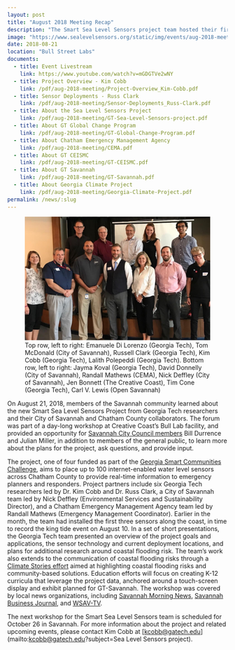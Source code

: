 ```yaml
---
layout: post
title: "August 2018 Meeting Recap"
description: "The Smart Sea Level Sensors project team hosted their first public forum to share how CEMA officials, City of Savannah officials, and Georgia Tech scientists and engineers are working together to install a network of internet-enabled sea level sensors across Chatham County. The real-time data on coastal flooding will be used to create tools for emergency planning and response."
image: "https://www.sealevelsensors.org/static/img/events/aug-2018-meeting/aug-meeting.jpg"
date: 2018-08-21
location: "Bull Street Labs"
documents:
  - title: Event Livestream
    link: https://www.youtube.com/watch?v=mGDGTVe2wNY
  - title: Project Overview - Kim Cobb
    link: /pdf/aug-2018-meeting/Project-Overview_Kim-Cobb.pdf
  - title: Sensor Deployments - Russ Clark
    link: /pdf/aug-2018-meeting/Sensor-Deployments_Russ-Clark.pdf
  - title: About the Sea Level Sensors Project
    link: /pdf/aug-2018-meeting/GT-Sea-Level-Sensors-project.pdf
  - title: About GT Global Change Program
    link: /pdf/aug-2018-meeting/GT-Global-Change-Program.pdf
  - title: About Chatham Emergency Management Agency
    link: /pdf/aug-2018-meeting/CEMA.pdf
  - title: About GT CEISMC
    link: /pdf/aug-2018-meeting/GT-CEISMC.pdf
  - title: About GT Savannah
    link: /pdf/aug-2018-meeting/GT-Savannah.pdf
  - title: About Georgia Climate Project
    link: /pdf/aug-2018-meeting/Georgia-Climate-Project.pdf
permalink: /news/:slug
---
```


<figure class="figure">
  <img class="img-fluid" src="/img/events/aug-2018-meeting/aug-meeting.jpg" alt="Participants of the Aug 21 meeting in Savannah, GA">
  <figcaption class="figure-caption">Top row, left to right: Emanuele Di Lorenzo (Georgia Tech), Tom McDonald (City of Savannah), Russell Clark (Georgia Tech), Kim Cobb (Georgia Tech), Lalith Polepeddi (Georgia Tech). Bottom row, left to right: Jayma Koval (Georgia Tech), David Donnelly (City of Savannah), Randall Mathews (CEMA), Nick Deffley (City of Savannah), Jen Bonnett (The Creative Coast), Tim Cone (Georgia Tech), Carl V. Lewis (Open Savannah)</figcaption>
</figure>

On August 21, 2018, members of the Savannah community learned about the new Smart Sea Level Sensors Project from Georgia Tech researchers and their City of Savannah and Chatham County collaborators. The forum was part of a day-long workshop at Creative Coast’s Bull Lab facility, and provided an opportunity for [Savannah City Council members](https://www.savannahga.gov/909/Council-Biographies) Bill Durrence and Julian Miller, in addition to members of the general public, to learn more about the plans for the project, ask questions, and provide input.

The project, one of four funded as part of the [Georgia Smart Communities Challenge](http://smartcities.gatech.edu/georgia-smart), aims to place up to 100 internet-enabled water level sensors across Chatham County to provide real-time information to emergency planners and responders. Project partners include six Georgia Tech researchers led by Dr. Kim Cobb and Dr. Russ Clark, a City of Savannah team led by Nick Deffley (Environmental Services and Sustainability Director), and a Chatham Emergency Management Agency team led by Randall Mathews (Emergency Management Coordinator). Earlier in the month, the team had installed the first three sensors along the coast, in time to record the king tide event on August 10. In a set of short presentations, the Georgia Tech team presented an overview of the project goals and applications, the sensor technology and current deployment locations, and plans for additional research around coastal flooding risk. The team’s work also extends to the communication of coastal flooding risks through a [Climate Stories effort](https://stories.georgiaclimateproject.org/) aimed at highlighting coastal flooding risks and community-based solutions. Education efforts will focus on creating K-12 curricula that leverage the project data, anchored around a touch-screen display and exhibit planned for GT-Savannah. The workshop was covered by local news organizations, including [Savannah Morning News](http://www.savannahnow.com/news/20180629/new-sensors-will-detect-flooding-as-it-happens-in-chatham), [Savannah Business Journal](https://www.savannahbusinessjournal.com/news-categories/68-state-regional-news/8372-aug-21-smart-sea-level-tools-for-emergency-response-planning-installed-as-part-of-smart-communities-collaboration.html), and [WSAV-TV](https://www.wsav.com/news/local-news/group-deploys-sea-level-sensor-program-to-get-ahead-of-the-storm/1390863505_).

The next workshop for the Smart Sea Level Sensors team is scheduled for October 26 in Savannah. For more information about the project and related upcoming events, please contact Kim Cobb at [kcobb@gatech.edu](mailto:kcobb@gatech.edu?subject=Sea Level Sensors project).